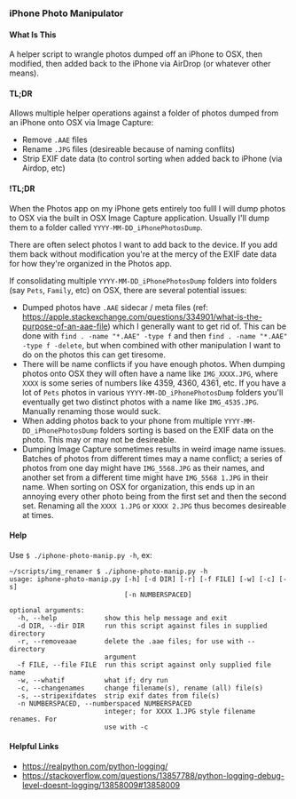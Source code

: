 ### iPhone Photo Manipulator

#### What Is This
A helper script to wrangle photos dumped off an iPhone to OSX, then modified, then added back to the iPhone via AirDrop (or whatever other means).

#### TL;DR

Allows multiple helper operations against a folder of photos dumped from an iPhone onto OSX via Image Capture:
* Remove `.AAE` files
* Rename `.JPG` files (desireable because of naming conflits)
* Strip EXIF date data (to control sorting when added back to iPhone (via Airdop, etc)

#### !TL;DR

When the Photos app on my iPhone gets entirely too fulll I will dump photos to OSX via the built in OSX Image Capture application. Usually I'll dump them to a folder called `YYYY-MM-DD_iPhonePhotosDump`.

There are often select photos I want to add back to the device. If you add them back without modification you're at the mercy of the EXIF date data for how they're organized in the Photos app. 

If consolidating multiple `YYYY-MM-DD_iPhonePhotosDump` folders into folders (say `Pets`, `Family`, etc) on OSX, there are several potential issues:

* Dumped photos have `.AAE` sidecar / meta files (ref: https://apple.stackexchange.com/questions/334901/what-is-the-purpose-of-an-aae-file) which I generally want to get rid of. This can be done with `find . -name "*.AAE" -type f`  and then `find . -name "*.AAE" -type f -delete`, but when combined with other manipulation I want to do on the photos this can get tiresome. 
* There will be name conflicts if you have enough photos. When dumping photos onto OSX they will often have a name like `IMG_XXXX.JPG`, where `XXXX` is some series of numbers like 4359, 4360, 4361, etc. If you have a lot of `Pets` photos in various `YYYY-MM-DD_iPhonePhotosDump` folders you'll eventually get two distinct photos with a name like `IMG_4535.JPG`. Manually renaming those would suck. 
* When adding photos back to your phone from multiple `YYYY-MM-DD_iPhonePhotosDump` folders sorting is based on the EXIF data on the photo. This may or may not be desireable.
* Dumping Image Capture sometimes results in weird image name issues. Batches of photos from different times may a name conflict; a series of photos from one day might have `IMG_5568.JPG` as their names, and another set from a different time might have `IMG_5568 1.JPG` in their name. When sorting on OSX for organization, this ends up in an annoying every other photo being from the first set and then the second set. Renaming all the `XXXX 1.JPG` or `XXXX 2.JPG` thus becomes desireable at times.

#### Help
Use `$ ./iphone-photo-manip.py -h`, ex:

```
~/scripts/img_renamer $ ./iphone-photo-manip.py -h
usage: iphone-photo-manip.py [-h] [-d DIR] [-r] [-f FILE] [-w] [-c] [-s]
                             [-n NUMBERSPACED]

optional arguments:
  -h, --help            show this help message and exit
  -d DIR, --dir DIR     run this script against files in supplied directory
  -r, --removeaae       delete the .aae files; for use with --directory
                        argument
  -f FILE, --file FILE  run this script against only supplied file name
  -w, --whatif          what if; dry run
  -c, --changenames     change filename(s), rename (all) file(s)
  -s, --stripexifdates  strip exif dates from file(s)
  -n NUMBERSPACED, --numberspaced NUMBERSPACED
                        integer; for XXXX 1.JPG style filename renames. For
                        use with -c
```

#### Helpful Links

* https://realpython.com/python-logging/ 
* https://stackoverflow.com/questions/13857788/python-logging-debug-level-doesnt-logging/13858009#13858009
